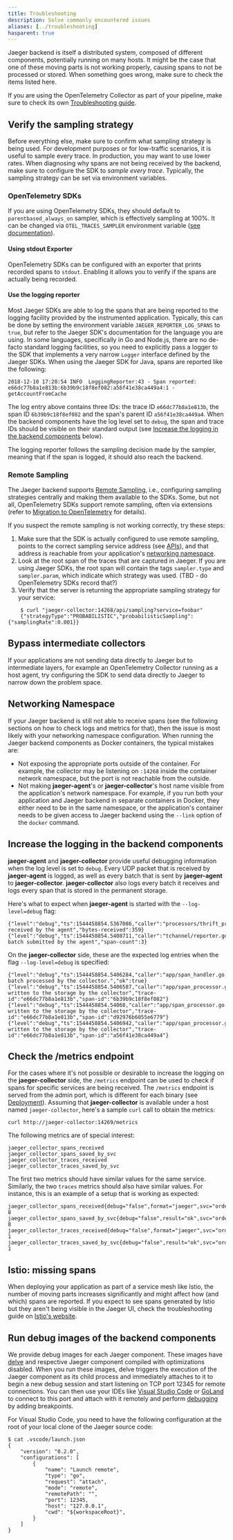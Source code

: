 ```yaml
---
title: Troubleshooting
description: Solve commonly encountered issues
aliases: [../troubleshooting]
hasparent: true
---
```


Jaeger backend is itself a distributed system, composed of different components, potentially running on many hosts. It might be the case that one of these moving parts is not working properly, causing spans to not be processed or stored. When something goes wrong, make sure to check the items listed here.

If you are using the OpenTelemetry Collector as part of your pipeline, make sure to check its own [Troubleshooting guide](https://opentelemetry.io/docs/collector/troubleshooting/).

## Verify the sampling strategy

Before everything else, make sure to confirm what sampling strategy is being used. For development purposes or for low-traffic scenarios, it is useful to sample every trace. In production, you may want to use lower rates. When diagnosing why spans are not being received by the backend, make sure to configure the SDK to _sample every trace_. Typically, the sampling strategy can be set via environment variables.

### OpenTelemetry SDKs

If you are using OpenTelemetry SDKs, they should default to `parentbased_always_on` sampler, which is effectively sampling at 100%. It can be changed via `OTEL_TRACES_SAMPLER` environment variable ([see documentation](https://github.com/open-telemetry/opentelemetry-specification/blob/main/specification/configuration/sdk-environment-variables.md)).

#### Using stdout Exporter

OpenTelemetry SDKs can be configured with an exporter that prints recorded spans to `stdout`. Enabling it allows you to verify if the spans are actually being recorded.

#### Use the logging reporter

Most Jaeger SDKs are able to log the spans that are being reported to the logging facility provided by the instrumented application. Typically, this can be done by setting the environment variable `JAEGER_REPORTER_LOG_SPANS` to `true`, but refer to the Jaeger SDK's documentation for the language you are using. In some languages, specifically in Go and Node.js, there are no de-facto standard logging facilities, so you need to explicitly pass a logger to the SDK that implements a very narrow `Logger` interface defined by the Jaeger SDKs. When using the Jaeger SDK for Java, spans are reported like the following:

    2018-12-10 17:20:54 INFO  LoggingReporter:43 - Span reported:  e66dc77b8a1e813b:6b39b9c18f8ef082:a56f41e38ca449a4:1 -  getAccountFromCache

The log entry above contains three IDs: the trace ID `e66dc77b8a1e813b`, the span ID `6b39b9c18f8ef082` and the span's parent ID `a56f41e38ca449a4`. When the backend components have the log level set to `debug`, the span and trace IDs should be visible on their standard output (see [Increase the logging in the backend components](#increase-the-logging-in-the-backend-components) below).

The logging reporter follows the sampling decision made by the sampler, meaning that if the span is logged, it should also reach the backend.

### Remote Sampling

The Jaeger backend supports [Remote Sampling](../../architecture/sampling/#remote-sampling), i.e., configuring sampling strategies centrally and making them available to the SDKs. Some, but not all, OpenTelemetry SDKs support remote sampling, often via extensions (refer to [Migration to OpenTelemetry](/sdk-migration/#migration-to-opentelemetry) for details).

If you suspect the remote sampling is not working correctly, try these steps:

1. Make sure that the SDK is actually configured to use remote sampling, points to the correct sampling service address (see [APIs](../../architecture/apis/#remote-sampling-configuration-stable)), and that address is reachable from your application's [networking namespace](#networking-namespace).
1. Look at the root span of the traces that are captured in Jaeger. If you are using Jaeger SDKs, the root span will contain the tags `sampler.type` and `sampler.param`, which indicate which strategy was used. (TBD - do OpenTelemetry SDKs record that?)
1. Verify that the server is returning the appropriate sampling strategy for your service:
```
    $ curl "jaeger-collector:14268/api/sampling?service=foobar"
    {"strategyType":"PROBABILISTIC","probabilisticSampling":{"samplingRate":0.001}}
```

## Bypass intermediate collectors

If your applications are not sending data directly to Jaeger but to intermediate layers, for example an OpenTelemetry Collector running as a host agent, try configuring the SDK to send data directly to Jaeger to narrow down the problem space.

## Networking Namespace

If your Jaeger backend is still not able to receive spans (see the following sections on how to check logs and metrics for that), then the issue is most likely with your networking namespace configuration. When running the Jaeger backend components as Docker containers, the typical mistakes are:

  * Not exposing the appropriate ports outside of the container. For example, the collector may be listening on `:14268` inside the container network namespace, but the port is not reachable from the outside.
  * Not making **jaeger-agent**'s or **jaeger-collector**'s host name visible from the application's network namespace. For example, if you run both your application and Jaeger backend in separate containers in Docker, they either need to be in the same namespace, or the application's container needs to be given access to Jaeger backend using the `--link` option of the `docker` command.

## Increase the logging in the backend components

**jaeger-agent** and **jaeger-collector** provide useful debugging information when the log level is set to `debug`. Every UDP packet that is received by **jaeger-agent** is logged, as well as every batch that is sent by **jaeger-agent** to **jaeger-collector**. **jaeger-collector** also logs every batch it receives and logs every span that is stored in the permanent storage.

Here's what to expect when **jaeger-agent** is started with the `--log-level=debug` flag:

    {"level":"debug","ts":1544458854.5367086,"caller":"processors/thrift_processor.go:113","msg":"Span(s) received by the agent","bytes-received":359}
    {"level":"debug","ts":1544458854.5408711,"caller":"tchannel/reporter.go:133","msg":"Span batch submitted by the agent","span-count":3}

On the **jaeger-collector** side, these are the expected log entries when the flag `--log-level=debug` is specified:

    {"level":"debug","ts":1544458854.5406284,"caller":"app/span_handler.go:90","msg":"Span batch processed by the collector.","ok":true}
    {"level":"debug","ts":1544458854.5406587,"caller":"app/span_processor.go:105","msg":"Span written to the storage by the collector","trace-id":"e66dc77b8a1e813b","span-id":"6b39b9c18f8ef082"}
    {"level":"debug","ts":1544458854.54068,"caller":"app/span_processor.go:105","msg":"Span written to the storage by the collector","trace-id":"e66dc77b8a1e813b","span-id":"d92976b6055e6779"}
    {"level":"debug","ts":1544458854.5406942,"caller":"app/span_processor.go:105","msg":"Span written to the storage by the collector","trace-id":"e66dc77b8a1e813b","span-id":"a56f41e38ca449a4"}

## Check the /metrics endpoint

For the cases where it's not possible or desirable to increase the logging on the **jaeger-collector** side, the `/metrics` endpoint can be used to check if spans for specific services are being received. The `/metrics` endpoint is served from the admin port, which is different for each binary (see [Deployment](../../deployment/)). Assuming that **jaeger-collector** is available under a host named `jaeger-collector`, here's a sample `curl` call to obtain the metrics:

    curl http://jaeger-collector:14269/metrics

The following metrics are of special interest:

    jaeger_collector_spans_received
    jaeger_collector_spans_saved_by_svc
    jaeger_collector_traces_received
    jaeger_collector_traces_saved_by_svc

The first two metrics should have similar values for the same service. Similarly, the two `traces` metrics should also have similar values. For instance, this is an example of a setup that is working as expected:

    jaeger_collector_spans_received{debug="false",format="jaeger",svc="order"} 8
    jaeger_collector_spans_saved_by_svc{debug="false",result="ok",svc="order"} 8
    jaeger_collector_traces_received{debug="false",format="jaeger",svc="order"} 1
    jaeger_collector_traces_saved_by_svc{debug="false",result="ok",svc="order"} 1

## Istio: missing spans

When deploying your application as part of a service mesh like Istio, the number of moving parts increases significantly and might affect how (and which) spans are reported. If you expect to see spans generated by Istio but they aren't being visible in the Jaeger UI, check the troubleshooting guide on [Istio's website](https://istio.io/faq/distributed-tracing/#no-tracing).

## Run debug images of the backend components

We provide debug images for each Jaeger component. These images have [delve](https://github.com/go-delve/delve) and respective Jaeger component compiled with optimizations disabled. When you run these images, delve triggers the execution of the Jaeger component as its child process and immediately attaches to it to begin a new debug session and start listening on TCP port 12345 for remote connections. You can then use your IDEs like [Visual Studio Code](https://code.visualstudio.com/) or [GoLand](https://www.jetbrains.com/go/) to connect to this port and attach with it remotely and perform [debugging](https://golangforall.com/en/post/go-docker-delve-remote-debug.html) by adding breakpoints.

For Visual Studio Code, you need to have the following configuration at the root of your local clone of the Jaeger source code:

    $ cat .vscode/launch.json
    {
        "version": "0.2.0",
        "configurations": [
            {
                "name": "Launch remote",
                "type": "go",
                "request": "attach",
                "mode": "remote",
                "remotePath": "",
                "port": 12345,
                "host": "127.0.0.1",
                "cwd": "${workspaceRoot}",
            }
        ]
    }
